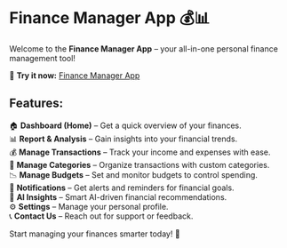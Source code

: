 # **Finance Manager App** 💰📊  

Welcome to the **Finance Manager App** – your all-in-one personal finance management tool!  

🔗 **Try it now:** [Finance Manager App](https://finance-manager-app.streamlit.app/)  

## **Features:**  
🏠 **Dashboard (Home)** – Get a quick overview of your finances.  
📊 **Report & Analysis** – Gain insights into your financial trends.  
💰 **Manage Transactions** – Track your income and expenses with ease.  
📂 **Manage Categories** – Organize transactions with custom categories.  
📉 **Manage Budgets** – Set and monitor budgets to control spending.  
🔔 **Notifications** – Get alerts and reminders for financial goals.  
🤖 **AI Insights** – Smart AI-driven financial recommendations.  
⚙️ **Settings** – Manage your personal profile.  
📞 **Contact Us** – Reach out for support or feedback.  

Start managing your finances smarter today! 🚀  

